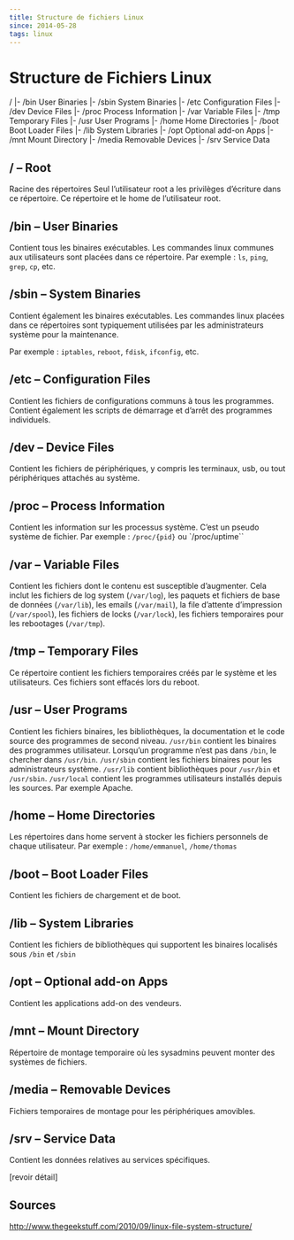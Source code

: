 ```yaml
---
title: Structure de fichiers Linux
since: 2014-05-28
tags: linux
---
```


# Structure de Fichiers Linux

/
|-  /bin        User Binaries
|-  /sbin       System Binaries
|-  /etc        Configuration Files
|-  /dev        Device Files
|-  /proc       Process Information
|-  /var        Variable Files
|-  /tmp        Temporary Files
|-  /usr        User Programs
|-  /home       Home Directories
|-  /boot       Boot Loader Files
|-  /lib        System Libraries
|-  /opt        Optional add-on Apps
|-  /mnt        Mount Directory
|-  /media      Removable Devices
|-  /srv        Service Data


## / – Root

Racine des répertoires
Seul l’utilisateur root a les privilèges d’écriture dans ce répertoire.
Ce répertoire et le home de l’utilisateur root.


## /bin – User Binaries

Contient tous les binaires exécutables.
Les commandes linux communes aux utilisateurs sont placées dans ce répertoire.
Par exemple : `ls`, `ping`, `grep`, `cp`, etc.


## /sbin – System Binaries

Contient également les binaires exécutables.
Les commandes linux placées dans ce répertoires sont typiquement utilisées par les administrateurs système pour la maintenance.

Par exemple : `iptables`, `reboot`, `fdisk`, `ifconfig`, etc.


## /etc – Configuration Files

Contient les fichiers de configurations communs à tous les programmes.
Contient également les scripts de démarrage et d’arrêt des programmes individuels.


## /dev – Device Files

Contient les fichiers de périphériques, y compris les terminaux, usb, ou tout périphériques attachés au système.


## /proc – Process Information

Contient les information sur les processus système.
C’est un pseudo système de fichier.
Par exemple : `/proc/{pid}` ou `/proc/uptime``


## /var – Variable Files

Contient les fichiers dont le contenu est susceptible d’augmenter.
Cela inclut les fichiers de log system (`/var/log`), les paquets et fichiers de base de données (`/var/lib`), les emails (`/var/mail`), la file d’attente d’impression (`/var/spool`), les fichiers de locks (`/var/lock`), les fichiers temporaires pour les rebootages (`/var/tmp`).


## /tmp – Temporary Files

Ce répertoire contient les fichiers temporaires créés par le système et les utilisateurs.
Ces fichiers sont effacés lors du reboot.


## /usr – User Programs

Contient les fichiers binaires, les bibliothèques, la documentation et le code source des programmes de second niveau.
`/usr/bin` contient les binaires des programmes utilisateur. Lorsqu’un programme n’est pas dans `/bin`, le chercher dans `/usr/bin`.
`/usr/sbin` contient les fichiers binaires pour les administrateurs système.
`/usr/lib` contient bibliothèques pour `/usr/bin` et `/usr/sbin`.
`/usr/local` contient les programmes utilisateurs installés depuis les sources. Par exemple Apache.


## /home – Home Directories

Les répertoires dans home servent à stocker les fichiers personnels de chaque utilisateur.
Par exemple : `/home/emmanuel`, `/home/thomas`


## /boot – Boot Loader Files

Contient les fichiers de chargement et de boot.


## /lib – System Libraries

Contient les fichiers de bibliothèques qui supportent les binaires localisés sous `/bin` et `/sbin`


## /opt – Optional add-on Apps

Contient les applications add-on des vendeurs.

## /mnt – Mount Directory

Répertoire de montage temporaire où les sysadmins peuvent monter des systèmes de fichiers.


## /media – Removable Devices

Fichiers temporaires de montage pour les périphériques amovibles.


## /srv – Service Data

Contient les données relatives au services spécifiques.

[revoir détail]

## Sources
http://www.thegeekstuff.com/2010/09/linux-file-system-structure/
